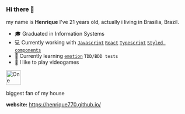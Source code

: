 ### Hi there 👋

my name is **Henrique** I've 21 years old, actually i living in Brasilia, Brazil.

- 🎓 Graduated in Information Systems
- 💻 Currently working with [`Javascript`](https://www.javascript.com/) [`React`](https://reactjs.org/) [`Typescript`](https://www.typescriptlang.org/) [`Styled components`](https://styled-components.com/)
- 🌱 Currently learning [`emotion`](https://emotion.sh/docs/introduction) `TDD/BDD tests`
- 👾 I like to play videogames

<a href="https://en.wikipedia.org/wiki/One_Piece">
<img height="40" src="https://thequirkyquibbler.com/wp-content/uploads/2015/06/One_Piece_Logo.png"
     alt="One piece" ></a>

biggest fan of my house

**website:** https://henrique770.github.io/
